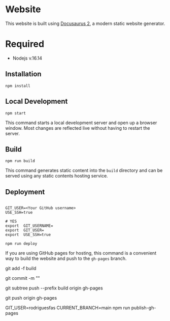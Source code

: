 # Website

This website is built using [Docusaurus 2](https://v2.docusaurus.io/), a modern static website generator.

# Required 

- Nodejs v.16.14

## Installation

```console
npm install
```

## Local Development

```console
npm start
```

This command starts a local development server and open up a browser window. Most changes are reflected live without having to restart the server.

## Build

```console
npm run build
```

This command generates static content into the `build` directory and can be served using any static contents hosting service.

## Deployment

```console

GIT_USER=<Your GitHub username> 
USE_SSH=true 

# YES
export  GIT_USERNAME=
export  GIT_USER=
export  USE_SSH=true 

npm run deploy
```

If you are using GitHub pages for hosting, this command is a convenient way to build the website and push to the `gh-pages` branch.

git add -f build

git commit -m ""

git subtree push --prefix build origin gh-pages

git push origin gh-pages

GIT_USER=rodriguesfas CURRENT_BRANCH=main npm run publish-gh-pages
